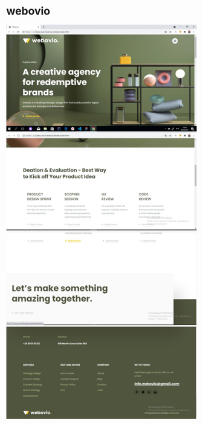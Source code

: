 # webovio
![Скриншот 1](screenshots/header.webovio.jpg)
![Скриншот 2](screenshots/2-webovio.jpg)
![Скриншот 3](screenshots/3-webovio.jpg)
![Скриншот 4](screenshots/4-webovio.jpg)
